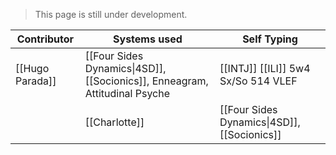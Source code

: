 > This page is still under development.

| Contributor | Systems used | Self Typing |
|----|----|----|
| [[Hugo Parada]] | [[Four Sides Dynamics\|4SD]], [[Socionics]], Enneagram, Attitudinal Psyche | [[INTJ]] [[ILI]] 5w4 Sx/So 514 VLEF|
	| [[Charlotte]] | [[Four Sides Dynamics\|4SD]], [[Socionics]] | [[ENFJ]] [[SLE]] 8w7 So/Sp 853 VFLE|